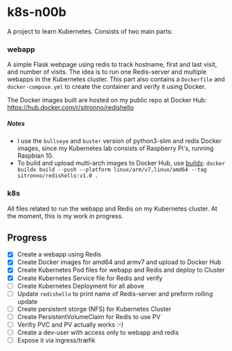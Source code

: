 # k8s-n00b

A project to learn Kubernetes. Consists of two main parts:

### webapp

A simple Flask webpage using redis to track hostname, first and last visit, and number of visits. The idea is to run one Redis-server and multiple webapps in the Kubernetes cluster.
This part also contains a `Dockerfile` and `docker-compose.yml` to create the container and verify it using Docker.

The Docker images built are hosted on my public repo at Docker Hub: https://hub.docker.com/r/sitronno/redishello

##### Notes

- I use the `bullseye` and `buster` version of python3-slim and redis Docker images, since my Kubernetes lab consists of Raspberry Pi's, running Raspbian 10.
- To build and upload multi-arch images to Docker Hub, use [buildx](https://github.com/docker/buildx): `docker buildx build --push --platform linux/arm/v7,linux/amd64 --tag sitronno/redishello:v1.0 .`

### k8s

All files related to run the webapp and Redis on my Kubernetes cluster. At the moment, this is my work in progress.

## Progress

- [x] Create a webapp using Redis
- [x] Create Docker images for amd64 and armv7 and upload to Docker Hub
- [x] Create Kubernetes Pod files for webapp and Redis and deploy to Cluster
- [x] Create Kubernetes Service file for Redis and verify
- [ ] Create Kubernetes Deployment for all above
- [ ] Update `redishello` to print name of Redis-server and preform rolling update
- [ ] Create persistent storge (NFS) for Kubernetes Cluster
- [ ] Create PersistentVolumeClaim for Redis to use PV
- [ ] Verifiy PVC and PV actually works :-)
- [ ] Create a dev-user with access only to webapp and redis
- [ ] Expose it via ingress/træfik
